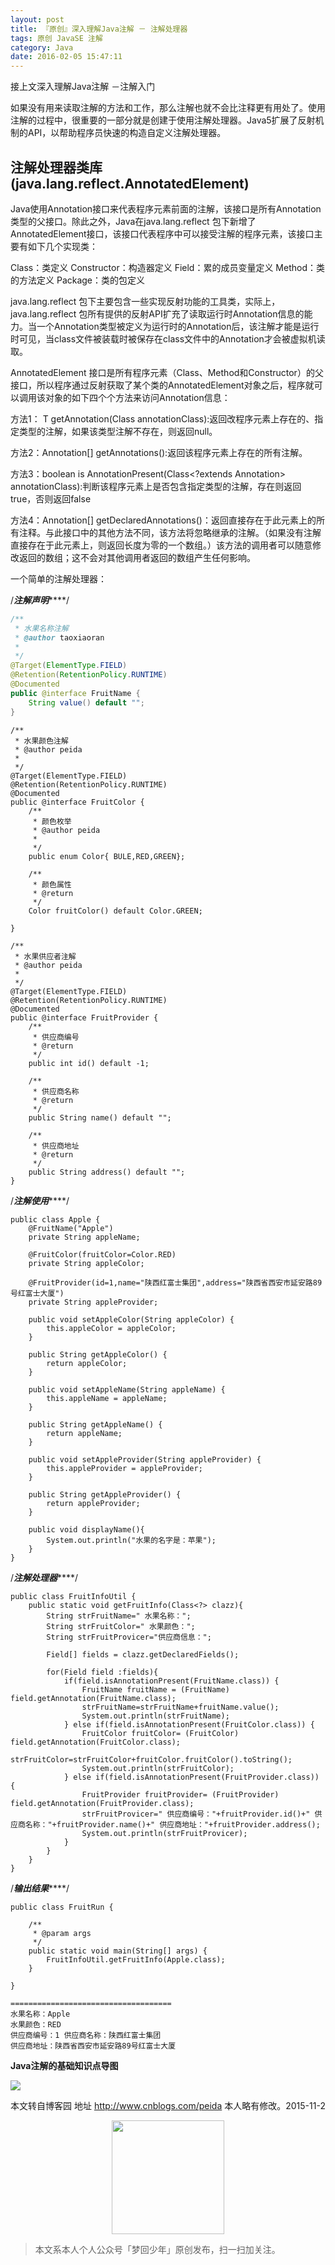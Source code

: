 ```yaml
---
layout: post
title: 『原创』深入理解Java注解 － 注解处理器
tags: 原创 JavaSE 注解
category: Java
date: 2016-02-05 15:47:11
---
```


接上文深入理解Java注解 －注解入门

如果没有用来读取注解的方法和工作，那么注解也就不会比注释更有用处了。使用注解的过程中，很重要的一部分就是创建于使用注解处理器。Java5扩展了反射机制的API，以帮助程序员快速的构造自定义注解处理器。

## 注解处理器类库(java.lang.reflect.AnnotatedElement)

Java使用Annotation接口来代表程序元素前面的注解，该接口是所有Annotation类型的父接口。除此之外，Java在java.lang.reflect 包下新增了AnnotatedElement接口，该接口代表程序中可以接受注解的程序元素，该接口主要有如下几个实现类：

Class：类定义
Constructor：构造器定义
Field：累的成员变量定义
Method：类的方法定义
Package：类的包定义

java.lang.reflect 包下主要包含一些实现反射功能的工具类，实际上，java.lang.reflect 包所有提供的反射API扩充了读取运行时Annotation信息的能力。当一个Annotation类型被定义为运行时的Annotation后，该注解才能是运行时可见，当class文件被装载时被保存在class文件中的Annotation才会被虚拟机读取。

AnnotatedElement 接口是所有程序元素（Class、Method和Constructor）的父接口，所以程序通过反射获取了某个类的AnnotatedElement对象之后，程序就可以调用该对象的如下四个个方法来访问Annotation信息：

方法1： T getAnnotation(Class annotationClass):返回改程序元素上存在的、指定类型的注解，如果该类型注解不存在，则返回null。

方法2：Annotation[] getAnnotations():返回该程序元素上存在的所有注解。

方法3：boolean is AnnotationPresent(Class<?extends Annotation> annotationClass):判断该程序元素上是否包含指定类型的注解，存在则返回true，否则返回false

方法4：Annotation[] getDeclaredAnnotations()：返回直接存在于此元素上的所有注释。与此接口中的其他方法不同，该方法将忽略继承的注解。（如果没有注解直接存在于此元素上，则返回长度为零的一个数组。）该方法的调用者可以随意修 改返回的数组；这不会对其他调用者返回的数组产生任何影响。

一个简单的注解处理器：

/***********注解声明***************/

```java
/**
 * 水果名称注解
 * @author taoxiaoran
 *
 */
@Target(ElementType.FIELD)
@Retention(RetentionPolicy.RUNTIME)
@Documented
public @interface FruitName {
    String value() default "";
}
```

```
/**
 * 水果颜色注解
 * @author peida
 *
 */
@Target(ElementType.FIELD)
@Retention(RetentionPolicy.RUNTIME)
@Documented
public @interface FruitColor {
    /**
     * 颜色枚举
     * @author peida
     *
     */
    public enum Color{ BULE,RED,GREEN};

    /**
     * 颜色属性
     * @return
     */
    Color fruitColor() default Color.GREEN;

}
```

```
/**
 * 水果供应者注解
 * @author peida
 *
 */
@Target(ElementType.FIELD)
@Retention(RetentionPolicy.RUNTIME)
@Documented
public @interface FruitProvider {
    /**
     * 供应商编号
     * @return
     */
    public int id() default -1;

    /**
     * 供应商名称
     * @return
     */
    public String name() default "";

    /**
     * 供应商地址
     * @return
     */
    public String address() default "";
}
```


/***********注解使用***************/

```
public class Apple {
    @FruitName("Apple")
    private String appleName;

    @FruitColor(fruitColor=Color.RED)
    private String appleColor;

    @FruitProvider(id=1,name="陕西红富士集团",address="陕西省西安市延安路89号红富士大厦")
    private String appleProvider;

    public void setAppleColor(String appleColor) {
        this.appleColor = appleColor;
    }

    public String getAppleColor() {
        return appleColor;
    }

    public void setAppleName(String appleName) {
        this.appleName = appleName;
    }

    public String getAppleName() {
        return appleName;
    }

    public void setAppleProvider(String appleProvider) {
        this.appleProvider = appleProvider;
    }

    public String getAppleProvider() {
        return appleProvider;
    }

    public void displayName(){
        System.out.println("水果的名字是：苹果");
    }
}
```

/***********注解处理器***************/

```
public class FruitInfoUtil {
    public static void getFruitInfo(Class<?> clazz){
        String strFruitName=" 水果名称：";
        String strFruitColor=" 水果颜色：";
        String strFruitProvicer="供应商信息：";

        Field[] fields = clazz.getDeclaredFields();

        for(Field field :fields){
            if(field.isAnnotationPresent(FruitName.class)) {
                FruitName fruitName = (FruitName) field.getAnnotation(FruitName.class);
                strFruitName=strFruitName+fruitName.value();
                System.out.println(strFruitName);
            } else if(field.isAnnotationPresent(FruitColor.class)) {
                FruitColor fruitColor= (FruitColor) field.getAnnotation(FruitColor.class);
                strFruitColor=strFruitColor+fruitColor.fruitColor().toString();
                System.out.println(strFruitColor);
            } else if(field.isAnnotationPresent(FruitProvider.class)) {
                FruitProvider fruitProvider= (FruitProvider) field.getAnnotation(FruitProvider.class);
                strFruitProvicer=" 供应商编号："+fruitProvider.id()+" 供应商名称："+fruitProvider.name()+" 供应商地址："+fruitProvider.address();
                System.out.println(strFruitProvicer);
            }
        }
    }
}
```

/***********输出结果***************/

```
public class FruitRun {

    /**
     * @param args
     */
    public static void main(String[] args) {
        FruitInfoUtil.getFruitInfo(Apple.class);
    }

}
```

```
====================================
水果名称：Apple
水果颜色：RED
供应商编号：1 供应商名称：陕西红富士集团
供应商地址：陕西省西安市延安路89号红富士大厦
```

**Java注解的基础知识点导图**

![](http://images.cnitblog.com/blog/34483/201304/25200814-475cf2f3a8d24e0bb3b4c442a4b44734.jpg)

本文转自博客园 地址 http://www.cnblogs.com/peida 本人略有修改。2015-11-2

<div align="center">
<img src="https://chucheng92.github.io/assets/img/qrcode.png" width="180" height="182" />
</div>

> 本文系本人个人公众号「梦回少年」原创发布，扫一扫加关注。